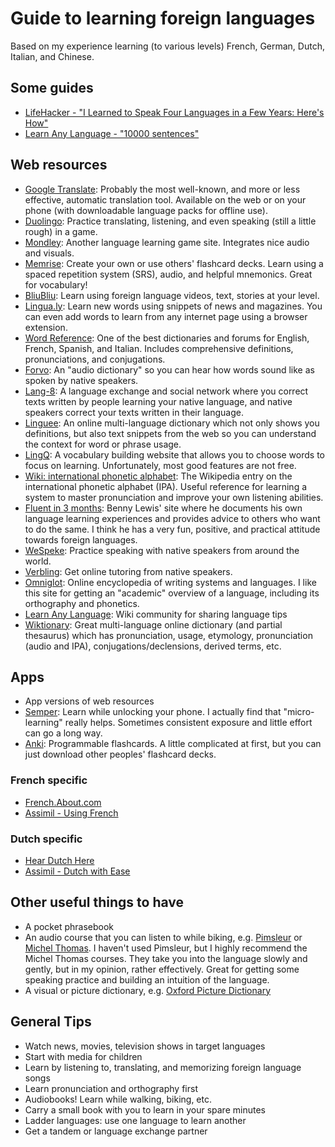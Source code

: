# Guide to learning foreign languages
Based on my experience learning (to various levels) French, German, Dutch, Italian, and Chinese.

## Some guides
- [LifeHacker - "I Learned to Speak Four Languages in a Few Years: Here's How"](http://goo.gl/CILJM)
- [Learn Any Language - "10000 sentences"](http://goo.gl/4Nqbs1)

## Web resources
- [Google Translate](https://translate.google.com): Probably the most well-known, and more or less effective, automatic translation tool. Available on the web or on your phone (with downloadable language packs for offline use). 
- [Duolingo](http://www.duolingo.com): Practice translating, listening, and even speaking (still a little rough) in a game.
- [Mondley](http://www.mondlylanguages.com): Another language learning game site. Integrates nice audio and visuals.
- [Memrise](http://www.memrise.com): Create your own or use others' flashcard decks. Learn using a spaced repetition system (SRS), audio, and helpful mnemonics. Great for vocabulary!
- [BliuBliu](http://www.bliubliu.com): Learn using foreign language videos, text, stories at your level.
- [Lingua.ly](https://lingua.ly): Learn new words using snippets of news and magazines. You can even add words to learn from any internet page using a browser extension.
- [Word Reference](http://www.wordreference.com): One of the best dictionaries and forums for English, French, Spanish, and Italian. Includes comprehensive definitions, pronunciations, and conjugations.
- [Forvo](http://www.forvo.com): An "audio dictionary" so you can hear how words sound like as spoken by native speakers.
- [Lang-8](http://www.lang-8.com): A language exchange and social network where you correct texts written by people learning your native language, and native speakers correct your texts written in their language.
- [Linguee](http://www.linguee.com): An online multi-language dictionary which not only shows you definitions, but also text snippets from the web so you can understand the context for word or phrase usage.
- [LingQ](http://www.lingq.com): A vocabulary building website that allows you to choose words to focus on learning. Unfortunately, most good features are not free.
- [Wiki: international phonetic alphabet](https://goo.gl/y86e3p): The Wikipedia entry on the international phonetic alphabet (IPA). Useful reference for learning a system to master pronunciation and improve your own listening abilities.
- [Fluent in 3 months](http://www.fluentin3months.com): Benny Lewis' site where he documents his own language learning experiences and provides advice to others who want to do the same. I think he has a very fun, positive, and practical attitude towards foreign languages.
- [WeSpeke](http://www.wespeke.com): Practice speaking with native speakers from around the world.
- [Verbling](http://www.verbling.com): Get online tutoring from native speakers.
- [Omniglot](http://www.omniglot.com): Online encyclopedia of writing systems and languages. I like this site for getting an "academic" overview of a language, including its orthography and phonetics.
- [Learn Any Language](http://learnanylanguage.wikia.com/): Wiki community for sharing language tips
- [Wiktionary](http://www.wiktionary.org): Great multi-language online dictionary (and partial thesaurus) which has pronunciation, usage, etymology, pronunciation (audio and IPA), conjugations/declensions, derived terms, etc.

## Apps
- App versions of web resources
- [Semper](https://goo.gl/FP6qZn): Learn while unlocking your phone. I actually find that "micro-learning" really helps. Sometimes consistent exposure and little effort can go a long way.
- [Anki](https://www.ankiapp.com/): Programmable flashcards. A little complicated at first, but you can just download other peoples' flashcard decks. 

### French specific
- [French.About.com](http://french.about.com)
- [Assimil - Using French](http://goo.gl/s6ibsk)

### Dutch specific
- [Hear Dutch Here](http://www.heardutchhere.com)
- [Assimil - Dutch with Ease](http://goo.gl/u4Ylcg)

## Other useful things to have
- A pocket phrasebook
- An audio course that you can listen to while biking, e.g. [Pimsleur](http://www.pimsleur.com) or [Michel Thomas](http://www.michelthomas.com). I haven't used Pimsleur, but I highly recommend the Michel Thomas courses. They take you into the language slowly and gently, but in my opinion, rather effectively. Great for getting some speaking practice and building an intuition of the language.
- A visual or picture dictionary, e.g. [Oxford Picture Dictionary](http://goo.gl/M12xQu)

## General Tips
- Watch news, movies, television shows in target languages
- Start with media for children
- Learn by listening to, translating, and memorizing foreign language songs
- Learn pronunciation and orthography first
- Audiobooks! Learn while walking, biking, etc.
- Carry a small book with you to learn in your spare minutes
- Ladder languages: use one language to learn another
- Get a tandem or language exchange partner
